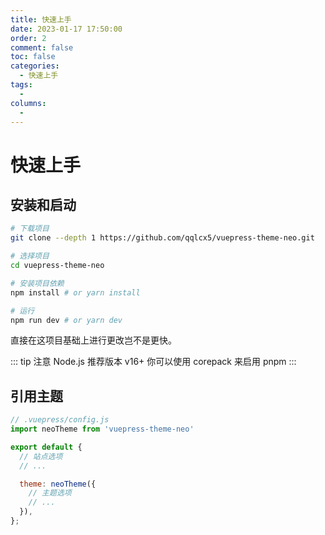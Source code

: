 ```yaml
---
title: 快速上手
date: 2023-01-17 17:50:00
order: 2
comment: false
toc: false
categories:
  - 快速上手
tags:
  - 
columns:
  - 
---
```


# 快速上手

## 安装和启动

```bash
# 下载项目
git clone --depth 1 https://github.com/qqlcx5/vuepress-theme-neo.git

# 选择项目
cd vuepress-theme-neo

# 安装项目依赖
npm install # or yarn install

# 运行
npm run dev # or yarn dev
```

直接在这项目基础上进行更改岂不是更快。

::: tip 注意
Node.js 推荐版本 v16+ 你可以使用 corepack 来启用 pnpm
:::

## 引用主题

```js
// .vuepress/config.js
import neoTheme from 'vuepress-theme-neo'

export default {
  // 站点选项
  // ...

  theme: neoTheme({
    // 主题选项
    // ...
  }),
};
```
